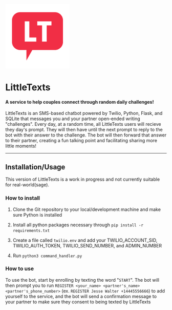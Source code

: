 <img src="https://github.com/sohalsdr/LittleTexts/raw/main/LT_Bubble_Logo.png" alt="drawing" width="200"/>

# LittleTexts

#### A service to help couples connect through random daily challenges!

LittleTexts is an SMS-based chatbot powered by Twilio, Python, Flask, and SQLite that messages you and your partner open-ended writing "challenges". Every day, at a random time, all LittleTexts users will recieve they day's prompt. They will then have until the next prompt to reply to the bot with their answer to the challenge. The bot will then forward that answer to their partner, creating a fun talking point and facilitating sharing more little moments!

---

## Installation/Usage

This version of LittleTexts is a work in progress and not currently suitable for real-world(sage). 

### How to install

1. Clone the Git repository to your local/development machine and make sure Python is installed

2. Install all python packages necessary through `pip install -r requirements.txt`

3. Create a file called `twilio.env` and add your TWILIO_ACCOUNT_SID, TWILIO_AUTH_TOKEN, TWILIO_SEND_NUMBER, and ADMIN_NUMBER

4. Run `python3 command_handler.py`

### How to use

To use the bot, start by enrolling by texting the word "`START`". The bot will then prompt you to run `REGISTER <your_name> <partner's_name> <partner's_phone_number>` (ex. `REGISTER Jesse Walter +14445556666`) to add yourself to the service, and the bot will send a confirmation message to your partner to make sure they consent to being texted by LittleTexts
